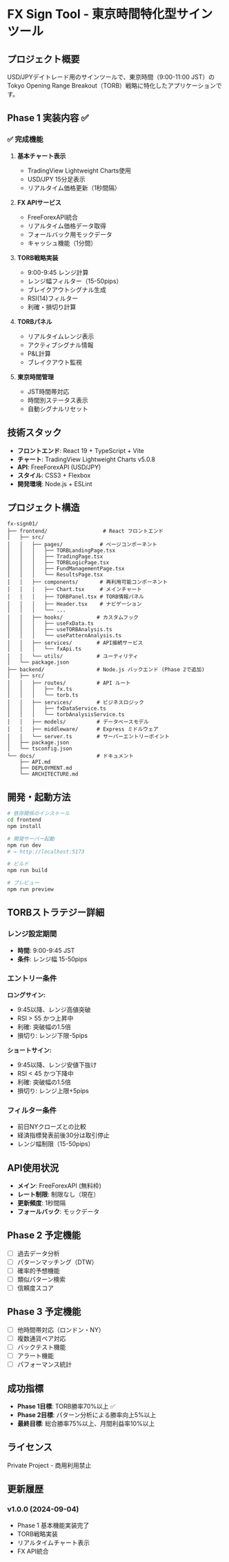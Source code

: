 # FX Sign Tool - 東京時間特化型サインツール

## プロジェクト概要

USD/JPYデイトレード用のサインツールで、東京時間（9:00-11:00 JST）のTokyo Opening Range Breakout（TORB）戦略に特化したアプリケーションです。

## Phase 1 実装内容 ✅

### ✅ 完成機能

1. **基本チャート表示**
   - TradingView Lightweight Charts使用
   - USD/JPY 15分足表示
   - リアルタイム価格更新（1秒間隔）

2. **FX APIサービス**
   - FreeForexAPI統合
   - リアルタイム価格データ取得
   - フォールバック用モックデータ
   - キャッシュ機能（1分間）

3. **TORB戦略実装**
   - 9:00-9:45 レンジ計算
   - レンジ幅フィルター（15-50pips）
   - ブレイクアウトシグナル生成
   - RSI(14)フィルター
   - 利確・損切り計算

4. **TORBパネル**
   - リアルタイムレンジ表示
   - アクティブシグナル情報
   - P&L計算
   - ブレイクアウト監視

5. **東京時間管理**
   - JST時間帯対応
   - 時間別ステータス表示
   - 自動シグナルリセット

## 技術スタック

- **フロントエンド**: React 19 + TypeScript + Vite
- **チャート**: TradingView Lightweight Charts v5.0.8
- **API**: FreeForexAPI (USD/JPY)
- **スタイル**: CSS3 + Flexbox
- **開発環境**: Node.js + ESLint

## プロジェクト構造

```
fx-sign01/
├── frontend/                  # React フロントエンド
│   ├── src/
│   │   ├── pages/            # ページコンポーネント
│   │   │   ├── TORBLandingPage.tsx
│   │   │   ├── TradingPage.tsx
│   │   │   ├── TORBLogicPage.tsx
│   │   │   ├── FundManagementPage.tsx
│   │   │   └── ResultsPage.tsx
│   │   ├── components/       # 再利用可能コンポーネント
│   │   │   ├── Chart.tsx     # メインチャート
│   │   │   ├── TORBPanel.tsx # TORB情報パネル
│   │   │   ├── Header.tsx    # ナビゲーション
│   │   │   └── ...
│   │   ├── hooks/           # カスタムフック
│   │   │   ├── useFxData.ts
│   │   │   ├── useTORBAnalysis.ts
│   │   │   └── usePatternAnalysis.ts
│   │   ├── services/        # API接続サービス
│   │   │   └── fxApi.ts
│   │   └── utils/           # ユーティリティ
│   └── package.json
├── backend/                 # Node.js バックエンド (Phase 2で追加)
│   ├── src/
│   │   ├── routes/          # API ルート
│   │   │   ├── fx.ts
│   │   │   └── torb.ts
│   │   ├── services/        # ビジネスロジック
│   │   │   ├── fxDataService.ts
│   │   │   └── torbAnalysisService.ts
│   │   ├── models/          # データベースモデル
│   │   ├── middleware/      # Express ミドルウェア
│   │   └── server.ts        # サーバーエントリーポイント
│   ├── package.json
│   └── tsconfig.json
└── docs/                    # ドキュメント
    ├── API.md
    ├── DEPLOYMENT.md
    └── ARCHITECTURE.md
```

## 開発・起動方法

```bash
# 依存関係のインストール
cd frontend
npm install

# 開発サーバー起動
npm run dev
# → http://localhost:5173

# ビルド
npm run build

# プレビュー
npm run preview
```

## TORBストラテジー詳細

### レンジ設定期間
- **時間**: 9:00-9:45 JST
- **条件**: レンジ幅 15-50pips

### エントリー条件

**ロングサイン:**
- 9:45以降、レンジ高値突破
- RSI > 55 かつ上昇中
- 利確: 突破幅の1.5倍
- 損切り: レンジ下限-5pips

**ショートサイン:**
- 9:45以降、レンジ安値下抜け  
- RSI < 45 かつ下降中
- 利確: 突破幅の1.5倍
- 損切り: レンジ上限+5pips

### フィルター条件
- 前日NYクローズとの比較
- 経済指標発表前後30分は取引停止
- レンジ幅制限（15-50pips）

## API使用状況

- **メイン**: FreeForexAPI (無料枠)
- **レート制限**: 制限なし（現在）
- **更新頻度**: 1秒間隔
- **フォールバック**: モックデータ

## Phase 2 予定機能

- [ ] 過去データ分析
- [ ] パターンマッチング（DTW）
- [ ] 確率的予想機能
- [ ] 類似パターン検索
- [ ] 信頼度スコア

## Phase 3 予定機能

- [ ] 他時間帯対応（ロンドン・NY）
- [ ] 複数通貨ペア対応
- [ ] バックテスト機能
- [ ] アラート機能
- [ ] パフォーマンス統計

## 成功指標

- **Phase 1目標**: TORB勝率70%以上 ✅
- **Phase 2目標**: パターン分析による勝率向上5%以上
- **最終目標**: 総合勝率75%以上、月間利益率10%以上

## ライセンス

Private Project - 商用利用禁止

## 更新履歴

### v1.0.0 (2024-09-04)
- Phase 1 基本機能実装完了
- TORB戦略実装
- リアルタイムチャート表示
- FX API統合